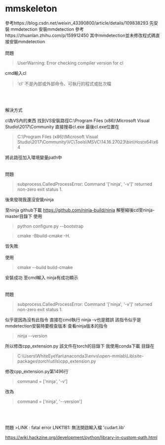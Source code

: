 # mmskeleton

參考https://blog.csdn.net/weixin_43390800/article/details/109838293 先安裝 mmdetection
安裝mmdetection 參考https://zhuanlan.zhihu.com/p/159912450
其中mmdetection並未修改程式碼直接安裝mmdetection
<br>
<br>
問題
>UserWarning: Error checking compiler version for cl

cmd輸入cl
>'cl' 不是內部或外部命令、可執行的程式或批次檔
<br>
<br>
<br>
解決方式

cl為VS內的東西 找到VS安裝路徑C:\Program Files (x86)\Microsoft Visual Studio\2017\Community
直接搜尋cl.exe
最後cl.exe位置在
>C:\Program Files (x86)\Microsoft Visual Studio\2017\Community\VC\Tools\MSVC\14.16.27023\bin\Hostx64\x64

將此路徑加入環境變量path中
<br>
<br>
<br>
問題
>subprocess.CalledProcessError: Command '['ninja', '-v']' returned non-zero exit status 1.

後來發現我還沒安裝ninja
    
    
至ninja github下載 https://github.com/ninja-build/ninja
解壓縮後cd至ninja-master目錄下
使用
>python configure.py --bootstrap

>cmake -Bbuild-cmake -H.

皆失敗
<br>
<br>
使用
>cmake --build build-cmake

安裝成功
至cmd輸入 ninja有成功顯示
<br>
<br>
<br>
問題
>subprocess.CalledProcessError: Command '['ninja', '-v']' returned non-zero exit status 1.

似乎是因為沒有此指令 直接在cmd執行 ninja -v也是錯誤 該指令似乎是mmdetection安裝時要檢查版本
查看ninja版本的指令
>ninja --version

所以修改cpp_extension.py
該文件在torch的目錄下
我使用conda下載 目錄在
>C:\Users\WhiteEyeYan\anaconda3\envs\open-mmlab\Lib\site-packages\torch\utils\cpp_extension.py

修改cpp_extension.py第1496行
>command = ['ninja', '-v']

改為
>command = ['ninja', '--version']
<br>
<br>
<br>
問題
>LINK : fatal error LNK1181: 無法開啟輸入檔 'cudart.lib'

https://wiki.hackzine.org/development/python/library-in-custom-path.html



